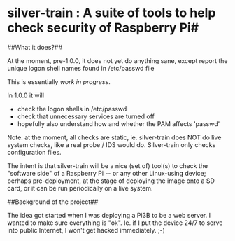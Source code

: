 # silver-train : A suite of tools to help check security of Raspberry Pi#

##What it does?##

At the moment, pre-1.0.0, it does not yet do anything sane, except report
the unique logon shell names found in /etc/passwd file

This is essentially *work in progress*.

In 1.0.0 it will
- check the logon shells in /etc/passwd
- check that unnecessary services are turned off
- hopefully also understand how and whether the PAM affects 'passwd'

Note: at the moment, all checks are static, ie. silver-train
does NOT do live system checks, like a real probe / IDS would do.
Silver-train only checks configuration files. 

The intent is that silver-train will be a nice (set of) tool(s)
to check the "software side" of a Raspberry Pi -- or any other
Linux-using device; perhaps pre-deployment, at the stage of
deploying the image onto a SD card, or it can be run periodically
on a live system. 

##Background of the project##

The idea got started when I was deploying a Pi3B to be a
web server. I wanted to make sure everything is "ok". Ie.
if I put the device 24/7 to serve into public Internet,
I won't get hacked immediately. ;-)

